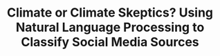 ---
layout: page
permalink: /portfolio/reddit
title: Climate or Climate Skeptics? Using Natural Language Processing to Classify Social Media Sources
header:
image:  
    feature: /assets/images/reddit-logo.jpg
---